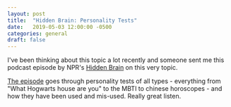 ```yaml
---
layout: post
title:  "Hidden Brain: Personality Tests"
date:   2019-05-03 12:00:00 -0500
categories: general
draft: false
---
```


I've been thinking about this topic a lot recently and someone sent me this podcast episode by NPR's [Hidden Brain](https://www.npr.org/podcasts/510308/hidden-brain) on this very topic.

[The episode](https://www.npr.org/2019/04/12/712876949/what-can-a-personality-test-tell-us-about-who-we-are) goes through personality tests of all types - everything from "What Hogwarts house are you" to the MBTI  to chinese horoscopes - and how they have been used and mis-used. Really great listen. 